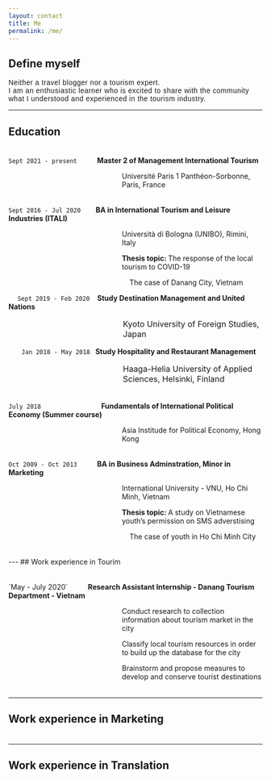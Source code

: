 ```yaml
---
layout: contact
title: Me
permalink: /me/
---
```

## Define myself

<p style="font-family: Helvetica; line-spacing: 12px; letter-spacing: 0.5px;"> Neither a travel blogger nor a tourism expert.<br> 
I am an enthusiastic learner who is excited to share with the community what I understood and experienced in the tourism industry.</p>

---
## Education
<p style="line-height:5px;">&emsp;</p>

`Sept 2021 - present` &emsp; &emsp; <strong> Master 2 of Management International Tourism </strong>
<p style="margin-left: 225px; "> Université Paris 1 Panthéon-Sorbonne, Paris, France </p>
<p style="line-height:5px;">&emsp;</p>

`Sept 2016 - Jul 2020` &emsp; &nbsp; <strong> BA in International Tourism and Leisure Industries (ITALI) </strong> 
<p style="margin-left: 225px;"> Università di Bologna (UNIBO), Rimini, Italy </p>
<p style="margin-left: 225px;"> <strong> Thesis topic: </strong> The response of the local tourism to COVID-19 </p>
<p style="margin-left: 240px;"> The case of Danang City, Vietnam </p>
                       
  
&emsp; `Sept 2019 - Feb 2020` &ensp; <strong> Study Destination Management and United Nations </strong> 
<p style="margin-left: 227px; font-size: 16px;"> Kyoto University of Foreign Studies, Japan </p>

&nbsp; &emsp; `Jan 2018 - May 2018` <strong>&nbsp; Study Hospitality and Restaurant Management </strong> 
<p style="margin-left: 227px; font-size: 16px;"> Haaga-Helia University of Applied Sciences, Helsinki, Finland </p>
<p style="line-height:5px;">&emsp;</p>

`July 2018` &emsp; &emsp; &emsp; &emsp; &emsp; &emsp; &nbsp; <strong> Fundamentals of International Political Economy (Summer course) </strong> 
<p style="margin-left: 225px;"> Asia Institude for Political Economy, Hong Kong </p>
<p style="line-height:5px;">&emsp;</p>

`Oct 2009 - Oct 2013` &emsp; &emsp; <strong> BA in Business Adminstration, Minor in Marketing </strong> 
<p style="margin-left: 225px;"> International University - VNU, Ho Chi Minh, Vietnam </p>
<p style="margin-left: 225px;"> <strong> Thesis topic: </strong> A study on Vietnamese youth’s permission on SMS adverstising</p>
<p style="margin-left: 240px;"> The case of youth in Ho Chi Minh City </p>
<p style="line-height:5px;">&emsp;</p>
---
## Work experience in Tourim
<p style="line-height:5px;">&emsp;</p>
`May - July 2020` &emsp; &emsp; <strong> Research Assistant Internship - Danang Tourism Department - Vietnam </strong>
<p style="margin-left: 225px; "> Conduct research to collection information about tourism market in the city </p>
<p style="margin-left: 225px; "> Classify local tourism resources in order to build up the database for the city </p>
<p style="margin-left: 225px; "> Brainstorm and propose measures to develop and conserve tourist destinations </p>
<p style="line-height:5px;">&emsp;</p>


---
## Work experience in Marketing
<p style="line-height:5px;">&emsp;</p>

---
## Work experience in Translation
<p style="line-height:5px;">&emsp;</p>


